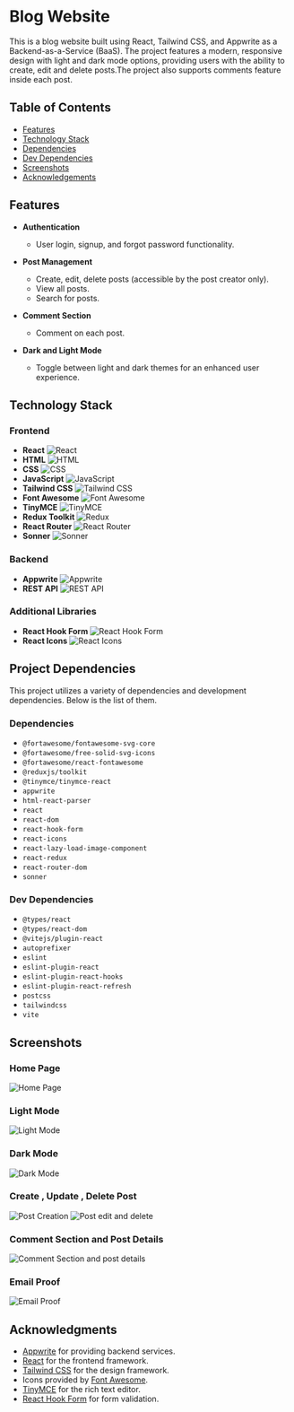 # Blog Website

This is a blog website built using React, Tailwind CSS, and Appwrite as a Backend-as-a-Service (BaaS). The project features a modern, responsive design with light and dark mode options, providing users with the ability to create, edit and delete posts.The project also supports comments feature inside each post.

## Table of Contents

- [Features](#features)
- [Technology Stack](#technology-stack)
- [Dependencies](#dependencies)
- [Dev Dependencies](#dev-dependencies)
- [Screenshots](#screenshots)
- [Acknowledgements](#acknowledgments)

## Features

- **Authentication**
  - User login, signup, and forgot password functionality.
  
- **Post Management**
  - Create, edit, delete posts (accessible by the post creator only).
  - View all posts.
  - Search for posts.
  
- **Comment Section**
  - Comment on each post.
  
- **Dark and Light Mode**
  - Toggle between light and dark themes for an enhanced user experience.

## Technology Stack

### Frontend

- **React** ![React](https://img.shields.io/badge/React-20232A?style=flat&logo=react&logoColor=61DAFB)
- **HTML** ![HTML](https://img.shields.io/badge/HTML5-E34F26?style=flat&logo=html5&logoColor=white)
- **CSS** ![CSS](https://img.shields.io/badge/CSS3-1572B6?style=flat&logo=css3&logoColor=white)
- **JavaScript** ![JavaScript](https://img.shields.io/badge/JavaScript-F7DF1E?style=flat&logo=javascript&logoColor=black)
- **Tailwind CSS** ![Tailwind CSS](https://img.shields.io/badge/Tailwind_CSS-38B2AC?style=flat&logo=tailwind-css&logoColor=white)
- **Font Awesome** ![Font Awesome](https://img.shields.io/badge/Font%20Awesome-339AF0?style=flat&logo=font-awesome&logoColor=white)
- **TinyMCE** ![TinyMCE](https://img.shields.io/badge/TinyMCE-4C4CFF?style=flat&logo=tinymce&logoColor=white)
- **Redux Toolkit** ![Redux](https://img.shields.io/badge/Redux_Toolkit-764ABC?style=flat&logo=redux&logoColor=white)
- **React Router** ![React Router](https://img.shields.io/badge/React_Router-CA4245?style=flat&logo=react-router&logoColor=white)
- **Sonner** ![Sonner](https://img.shields.io/badge/Sonner-4285F4?style=flat&logo=google&logoColor=white)

### Backend

- **Appwrite** ![Appwrite](https://img.shields.io/badge/Appwrite-F02E65?style=flat&logo=appwrite&logoColor=white)
- **REST API** ![REST API](https://img.shields.io/badge/REST_API-02569B?style=flat&logo=api&logoColor=white)

### Additional Libraries

- **React Hook Form** ![React Hook Form](https://img.shields.io/badge/React_Hook_Form-EC5990?style=flat&logo=react-hook-form&logoColor=white)
- **React Icons** ![React Icons](https://img.shields.io/badge/React_Icons-61DAFB?style=flat&logo=react&logoColor=white)

## Project Dependencies

This project utilizes a variety of dependencies and development dependencies. Below is the list of them.

### Dependencies

- `@fortawesome/fontawesome-svg-core`
- `@fortawesome/free-solid-svg-icons`
- `@fortawesome/react-fontawesome`
- `@reduxjs/toolkit`
- `@tinymce/tinymce-react`
- `appwrite`
- `html-react-parser`
- `react`
- `react-dom`
- `react-hook-form`
- `react-icons`
- `react-lazy-load-image-component`
- `react-redux`
- `react-router-dom`
- `sonner`

### Dev Dependencies

- `@types/react`
- `@types/react-dom`
- `@vitejs/plugin-react`
- `autoprefixer`
- `eslint`
- `eslint-plugin-react`
- `eslint-plugin-react-hooks`
- `eslint-plugin-react-refresh`
- `postcss`
- `tailwindcss`
- `vite`

## Screenshots

### Home Page

![Home Page](screenshots/home.png)

### Light Mode

![Light Mode](screenshots/light-mode.png)

### Dark Mode

![Dark Mode](screenshots/dark-mode.png)

### Create , Update , Delete Post

![Post Creation](screenshots/addpost.png)
![Post edit and delete](screenshots/edit-delete-post.png)

### Comment Section and Post Details

![Comment Section and post details](screenshots/cmnts+postdetails.png)

### Email Proof

![Email Proof](screenshots/email.png)

## Acknowledgments

- [Appwrite](https://appwrite.io/) for providing backend services.
- [React](https://reactjs.org/) for the frontend framework.
- [Tailwind CSS](https://tailwindcss.com/) for the design framework.
- Icons provided by [Font Awesome](https://fontawesome.com/).
- [TinyMCE](https://www.tiny.cloud/) for the rich text editor.
- [React Hook Form](https://react-hook-form.com/) for form validation.
